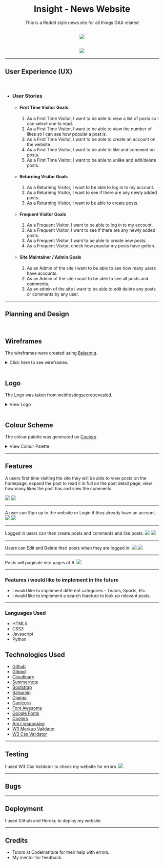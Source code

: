 <h1 align="center">Insight - News Website</h1>

<p align="center">This is a Reddit style news site for all things GAA related</p>

<h2 align="center"><img src="static/images/insight_logo_opaque.png"></h2>
<h2 align="center"><img src="media/images/am_i_responsive.png"></h2>
<hr>

## User Experience (UX)
<br>

-   ### User Stories
    -   #### First Time Visitor Goals  

        1. As a First Time Visitor, I want to be able to view a list of posts so i can select one to read.
        2. As a First Time Visitor, I want to be able to view the number of likes so i can see how popular a post is.
        3. As a First Time Visitor, I want to be able to create an account on the website.
        4. As a First Time Visitor, I want to be able to like and comment on posts.
        5. As a First Time Visitor, I want to be able to unlike and edit/delete posts.
        

    -   #### Returning Visitor Goals

        1. As a Returning Visitor, I want to be able to log in to my account.
        2. As a Returning Visitor, I want to see if there are any newly added posts.
        3. As a Returning Visitor, I want to be able to create posts.


    -   #### Frequent Visitor Goals

        1. As a Frequent Visitor, I want to be able to log in to my account.
        1. As a Frequent Visitor, I want to see if there are any newly added posts.
        1. As a Frequent Visitor, I want to be able to create new posts.
        1. As a Frequent Visitor, check how popular my posts have gotten.

    -   #### Site Maintainer / Admin Goals

        1. As an Admin of the site i want to be able to see how many users have accounts.
        2. As an Admin of the site i want to be able to see all posts and comments.
        3. As an admin of the site i want to be able to edit delete any posts or comments by any user.

<hr>

## Planning and Design 
<br>

## Wireframes
The wireframes were created using [Balsamiq](https://balsamiq.com/).

<details>
    <summary>Click here to see wireframes.</summary>
    <br>
<details>
    <summary>Homepage</summary>
    <img src="media/images/Index.png">
</details>

<details>
    <summary>Sign Up</summary>
    <img src="media/images/SignUp.png">
</details>

<details>
    <summary>Sign In</summary>
    <img src="media/images/SignIn.png">
</details>

<details>
    <summary>Post Detail</summary>
    <img src="media/images/post_detail.png">
</details>

<details>
    <summary>Edit Post</summary>
    <img src="media/images/edit_post.png">
</details>

<details>
    <summary>Create Comment</summary>
    <img src="media/images/create_comment.png">
</details>
</details>

<br>

## Logo
The Logo was taken from [webhostingsecretrevealed](https://www.webhostingsecretrevealed.net/blog/web-design/free-beautiful-logos/).
<details>
    <summary>View Logo</summary>
    <img src="media/images/insight_logo cropped.jpg">
</details>

<br>

## Colour Scheme
The colour palette was generated on [Coolers](https://coolors.co/).

<details>
    <summary>View Colour Palette</summary>
    <img src="media/images/insight_colours.png">
</details>

<hr>

## Features
A users first time visiting the site they will be able to view posts on the homepage, expand the post to read it in full on the post detail page, view how many likes the post has and view the comments.

<img src="media/images/homepage_for_unregistered.png">
<img src="media/images/post_detail_unregistered.png">
<hr>
A user can Sign up to the website or Login if they already have an account. 

<img src="media/images/sign_up.png">
<img src="media/images/sign_in.png">
<hr>

Logged in users can then create posts and comments and like posts.
<img src="media/images/create_post.png">
<img src="media/images/like_and_comment_functionality.png">
<hr>

Users can Edit and Delete their posts when they are logged in.
<img src="media/images/edit_view.png">
<img src="media/images/edit_and_delete_button.png">
<hr>

Posts will paginate into pages of 6.
<img src="media/images/pagination.png">
<hr>

### Features i would like to implement in the future

-   I would like to implement different categories - Teams, Sports, Etc.
-   I would like to implement a search feaeture to look up relevant posts.

<hr>


### Languages Used

-   HTML5
-   CSS3
-   Javascript
-   Python

## Technologies Used 

-   [Github](https://github.com/)
-   [Gitpod](https://gitpod.io/)
-   [Cloudinary](https://cloudinary.com/)
-   [Summernote](https://summernote.org/)
-   [Bootstrap](https://getbootstrap.com/)
-   [Balsamiq](https://balsamiq.com/)
-   [Django](https://www.djangoproject.com/)
-   [Gunicorn](https://gunicorn.org/)
-   [Font Awesome](https://fontawesome.com/)
-   [Google Fonts](https://fonts.google.com/)
-   [Coolers](https://coolors.co/)
-   [Am I responsive](https://ui.dev/amiresponsive)
-   [W3 Markup Validator](https://validator.w3.org/)
-   [W3 Css Validator](https://jigsaw.w3.org/css-validator/)


<hr>

## Testing

I used W3 Css Validator to check my website for errors.
<img src="media/images/css_validation.png">

<hr>

## Bugs

<hr>

## Deployment

I used Github and Heroku to deploy my website.

<hr>

## Credits

- Tutors at CodeInstitute for their help with errors.
- My mentor for feedback.

